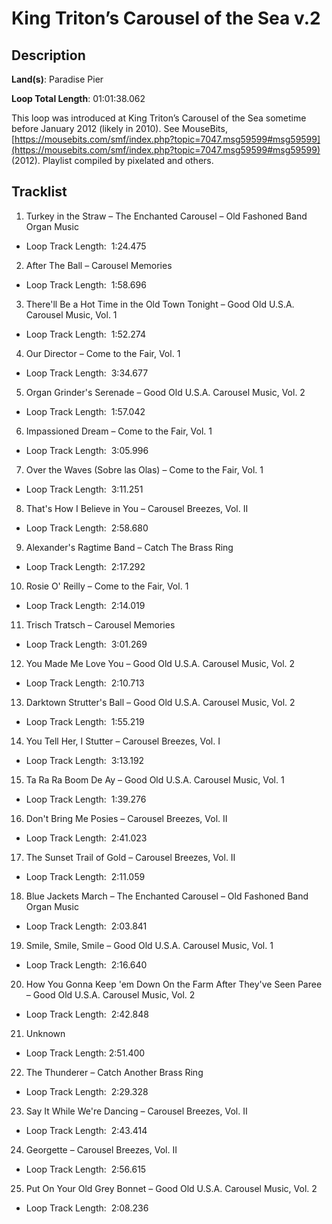 # King Triton’s Carousel of the Sea v.2

## Description

**Land(s)**: Paradise Pier

**Loop Total Length**: 01:01:38.062

This loop was introduced at King Triton’s Carousel of the Sea sometime before January 2012 (likely in 2010). See MouseBits, [https://mousebits.com/smf/index.php?topic=7047.msg59599#msg59599](https://mousebits.com/smf/index.php?topic=7047.msg59599#msg59599) (2012). Playlist compiled by pixelated and others.

## Tracklist

1. Turkey in the Straw – The Enchanted Carousel – Old Fashoned Band Organ Music 
- Loop Track Length:  1:24.475

2. After The Ball – Carousel Memories 
- Loop Track Length:  1:58.696

3. There'll Be a Hot Time in the Old Town Tonight – Good Old U.S.A. Carousel Music, Vol. 1 
- Loop Track Length:  1:52.274

4. Our Director – Come to the Fair, Vol. 1 
- Loop Track Length:  3:34.677

5. Organ Grinder's Serenade – Good Old U.S.A. Carousel Music, Vol. 2 
- Loop Track Length:  1:57.042

6. Impassioned Dream – Come to the Fair, Vol. 1 
- Loop Track Length:  3:05.996

7. Over the Waves (Sobre las Olas) – Come to the Fair, Vol. 1 
- Loop Track Length:  3:11.251

8. That's How I Believe in You – Carousel Breezes, Vol. II 
- Loop Track Length:  2:58.680

9. Alexander's Ragtime Band – Catch The Brass Ring 
- Loop Track Length:  2:17.292

10. Rosie O' Reilly – Come to the Fair, Vol. 1 
- Loop Track Length:  2:14.019

11. Trisch Tratsch – Carousel Memories 
- Loop Track Length:  3:01.269

12. You Made Me Love You – Good Old U.S.A. Carousel Music, Vol. 2 
- Loop Track Length:  2:10.713

13. Darktown Strutter's Ball – Good Old U.S.A. Carousel Music, Vol. 2 
- Loop Track Length:  1:55.219

14. You Tell Her, I Stutter – Carousel Breezes, Vol. I 
- Loop Track Length:  3:13.192

15. Ta Ra Ra Boom De Ay – Good Old U.S.A. Carousel Music, Vol. 1 
- Loop Track Length:  1:39.276

16. Don't Bring Me Posies – Carousel Breezes, Vol. II 
- Loop Track Length:  2:41.023

17. The Sunset Trail of Gold – Carousel Breezes, Vol. II 
- Loop Track Length:  2:11.059

18. Blue Jackets March – The Enchanted Carousel – Old Fashoned Band Organ Music 
- Loop Track Length:  2:03.841

19. Smile, Smile, Smile – Good Old U.S.A. Carousel Music, Vol. 1 
- Loop Track Length:  2:16.640

20. How You Gonna Keep 'em Down On the Farm After They've Seen Paree – Good Old U.S.A. Carousel Music, Vol. 2 
- Loop Track Length:  2:42.848

21. Unknown
- Loop Track Length: 2:51.400

22. The Thunderer – Catch Another Brass Ring 
- Loop Track Length:  2:29.328

23. Say It While We're Dancing – Carousel Breezes, Vol. II 
- Loop Track Length:  2:43.414

24. Georgette – Carousel Breezes, Vol. II 
- Loop Track Length:  2:56.615

25. Put On Your Old Grey Bonnet – Good Old U.S.A. Carousel Music, Vol. 2 
- Loop Track Length:  2:08.236
